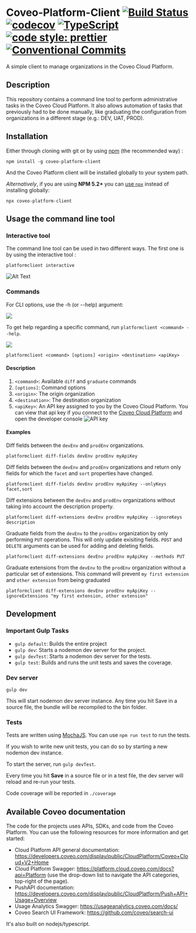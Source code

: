 # Coveo-Platform-Client [![Build Status](https://api.travis-ci.org/coveo/platform-client.svg?branch=master)](https://travis-ci.org/coveo/platform-client) [![codecov](https://codecov.io/gh/coveo/platform-client/branch/master/graph/badge.svg)](https://codecov.io/gh/coveo/platform-client) [![TypeScript](https://badges.frapsoft.com/typescript/code/typescript.svg?v=101)](https://github.com/ellerbrock/typescript-badges/) [![code style: prettier](https://img.shields.io/badge/code_style-prettier-ff69b4.svg?style=flat-square)](https://github.com/prettier/prettier) [![Conventional Commits](https://img.shields.io/badge/Conventional%20Commits-1.0.0-yellow.svg)](https://conventionalcommits.org)

A simple client to manage organizations in the Coveo Cloud Platform.

## Description
This repository contains a command line tool to perform administrative tasks in the Coveo Cloud Platform. It also allows automation of tasks that previously had to be done manually, like graduating the configuration from organizations in a different stage (e.g.: DEV, UAT, PROD).

## Installation
Either through cloning with git or by using [npm](http://npmjs.org) (the recommended way) :

```
npm install -g coveo-platform-client
```

And the Coveo Platform client will be installed globally to your system path.

_Alternatively_, if you are using **NPM 5.2+** you can [use `npx`](https://medium.com/@maybekatz/introducing-npx-an-npm-package-runner-55f7d4bd282b) instead of installing globally:

```
npx coveo-platform-client
```

## Usage the command line tool

### Interactive tool

The command line tool can be used in two different ways. The first one is by using the interactive tool :

```
platformclient interactive
```

![Alt Text](https://raw.githubusercontent.com/coveo/platform-client/master/documentation/images/interactive.png)

### Commands

For CLI options, use the -h (or --help) argument:

![](https://raw.githubusercontent.com/coveo/platform-client/master/documentation/images/help.png)

To get help regarding a specific command, run `platformclient <command> --help`.

![](https://raw.githubusercontent.com/coveo/platform-client/master/documentation/images/graduate-help.png)

```
platformclient <command> [options] <origin> <destination> <apiKey>
```

#### Description
1. `<command>`: Available `diff` and `graduate` commands
1. `[options]`: Command options
1. `<origin>`: The origin organization
1. `<destination>`: The destination organization
1. `<apiKey>`: An API key assigned to you by the Coveo Cloud Platform. You can view that api key if you connect to the [Coveo Cloud Platform](https://platform.cloud.coveo.com/) and open the developer console
![API key](https://raw.githubusercontent.com/coveo/platform-client/master/documentation/images/apiKey.png)

#### Examples

Diff fields between the `devEnv` and `prodEnv` organizations.
```
platformclient diff-fields devEnv prodEnv myApiKey
```

Diff fields between the `devEnv` and `prodEnv` organizations and return only fields for which the `facet` and `sort` properties have changed.
```
platformclient diff-fields devEnv prodEnv myApiKey --onlyKeys facet,sort
```

Diff extensions between the `devEnv` and `prodEnv` organizations without taking into account the description property.
```
platformclient diff-extensions devEnv prodEnv myApiKey --ignoreKeys description
```

Graduate fields from the `devEnv` to the `prodEnv` organization by only performing `PUT` operations. This will only update exisiting fields. `POST` and `DELETE` arguments can be used for adding and deleting fields.
```
platformclient diff-extensions devEnv prodEnv myApiKey --methods PUT
```

Graduate extensions from the `devEnv` to the `prodEnv` organization without a particular set of extensions. This command will prevent `my first extension` and `other extension` from being graduated
```
platformclient diff-extensions devEnv prodEnv myApiKey --ignoreExtensions "my first extension, other extension"
```


## Development
### Important Gulp Tasks

* `gulp default`: Builds the entire project
* `gulp dev`: Starts a nodemon dev server for the project.
* `gulp devTest`: Starts a nodemon dev server for the tests.
* `gulp test`: Builds and runs the unit tests and saves the coverage.

### Dev server
```
gulp dev
```
This will start nodemon dev server instance.
Any time you hit Save in a source file, the bundle will be recompiled to the bin folder.


### Tests

Tests are written using [MochaJS](https://mochajs.org/). You can use `npm run test` to run the tests.

If you wish to write new unit tests, you can do so by starting a new nodemon dev instance.

To start the server, run `gulp devTest`.

Every time you hit **Save** in a source file or in a test file, the dev server will reload and re-run your tests.

Code coverage will be reported in `./coverage`

## Available Coveo documentation
The code for the projects uses APIs, SDKs, and code from the Coveo Platform. You can use the following resources for more information and get started:

- Cloud Platform API general documentation: https://developers.coveo.com/display/public/CloudPlatform/Coveo+Cloud+V2+Home
- Cloud Platform Swagger: https://platform.cloud.coveo.com/docs?api=Platform (use the drop-down list to navigate the API categories, top-right of the page).
- PushAPI documentation: https://developers.coveo.com/display/public/CloudPlatform/Push+API+Usage+Overview
- Usage Analytics Swagger: https://usageanalytics.coveo.com/docs/
- Coveo Search UI Framework: https://github.com/coveo/search-ui

It's also built on nodejs/typescript.
